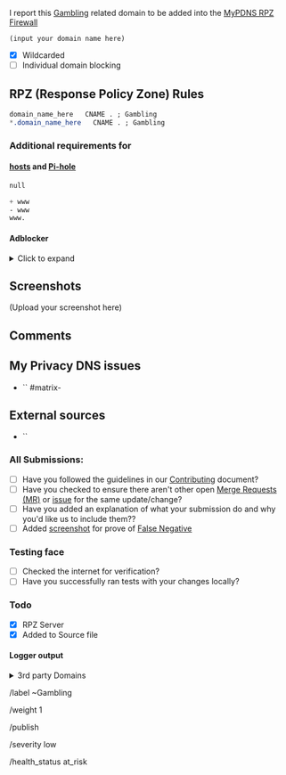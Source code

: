 I report this [Gambling][catinfo] related domain to be added into the [MyPDNS RPZ Firewall][mpdrf]

```
(input your domain name here)
```

- [X] Wildcarded
- [ ] Individual domain blocking

## RPZ (Response Policy Zone) Rules

```css
domain_name_here   CNAME . ; Gambling
*.domain_name_here   CNAME . ; Gambling
```

### Additional requirements for

#### [hosts] and [Pi-hole]

```css
null
```

```css
+ www
- www
www.
```

#### Adblocker
<details><summary>Click to expand</summary>

```css
N/A
```

</details>

## Screenshots
(Upload your screenshot here)

## Comments
<!-- Comments such as specific URL to view contents -->

## My Privacy DNS issues
- `` #matrix-

## External sources
<!-- if you took this domain from other board -->
- ``

### All Submissions:
- [ ] Have you followed the guidelines in our [Contributing](CONTRIBUTING.md) document?
- [ ] Have you checked to ensure there aren't other open [Merge Requests (MR)][MR] or [issue] for the same update/change?
- [ ] Have you added an explanation of what your submission do and why you'd like us to include them??
- [ ] Added [screenshot] for prove of [False Negative][FN]

### Testing face
- [ ] Checked the internet for verification?
- [ ] Have you successfully ran tests with your changes locally?

### Todo
- [X] RPZ Server
- [X] Added to Source file

#### Logger output

<details><summary>3rd party Domains</summary>

```css
N/A
```

</details>

[catinfo]: http://mypdns.org
[FN]: https://0xacab.org/my-privacy-dns/support/-/wikis/False-Negative "About False Positive"
[hosts]: https://0xacab.org/my-privacy-dns/support/-/wikis/dns/DnsHosts "Hosts files a outdated blacklist format"
[issue]: https://0xacab.org/my-privacy-dns/matrix/-/issues "My Privacy DNS Domain records"
[mpdrf]: https://0xacab.org/my-privacy-dns/matrix/ "My Privacy DNS RPZ Firewall Filter"
[MR]: https://0xacab.org/my-privacy-dns/matrix/-/merge_requests "My Privacy DNS Merge Requests"
[Pi-hole]: https://0xacab.org/my-privacy-dns/matrix/-/blob/master/source/porn_filters/README.md#pi-hole "What is Pi-hole and it limitations"
[screenshot]: https://0xacab.org/my-privacy-dns/support/-/wikis/Screenshot "What is a screenshot"

/label ~Gambling

/weight 1

/publish

/severity low

/health_status at_risk
